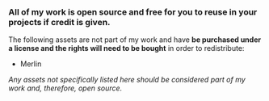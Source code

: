 ### All of my work is open source and free for you to reuse in your projects if credit is given.

The following assets are not part of my work and have **be purchased under a license and the rights will need to be bought** in order to redistribute:

- Merlin

*Any assets not specifically listed here should be considered part of my work and, therefore, open source.*
